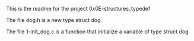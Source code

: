 This is the readme for the project 0x0E-structures_typedef

The file dog.h is a new type struct dog.

The file 1-init_dog.c is a function that initialize a variable of type struct dog


